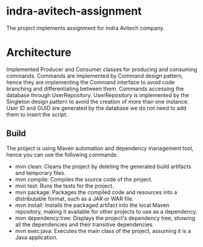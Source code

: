 # indra-avitech-assignment
The project implements assignment for Indra Avitech company.

# Architecture
Implemented Producer and Consumer classes for producing and consuming commands. Commands are implemented by Command
design pattern, hence they are implementing the Command interface to avoid code branching and differentiating between them.
Commands accessing the database through UserRepository. UserRepository is implemented by the Singleton design pattern to
avoid the creation of more than one instance. User ID and GUID are generated by
the database we do not need to add them to insert the script.

## Build
The project is using Maven automation and dependency management tool, hence you can use the following commands:
* mvn clean: Cleans the project by deleting the generated build artifacts and temporary files.
* mvn compile: Compiles the source code of the project.
* mvn test: Runs the tests for the project.
* mvn package: Packages the compiled code and resources into a distributable format, such as a JAR or WAR file.
* mvn install: Installs the packaged artifact into the local Maven repository, making it available for other projects 
to use as a dependency.
* mvn dependency:tree: Displays the project's dependency tree, showing all the dependencies and their transitive 
dependencies.
* mvn exec:java: Executes the main class of the project, assuming it is a Java application.
